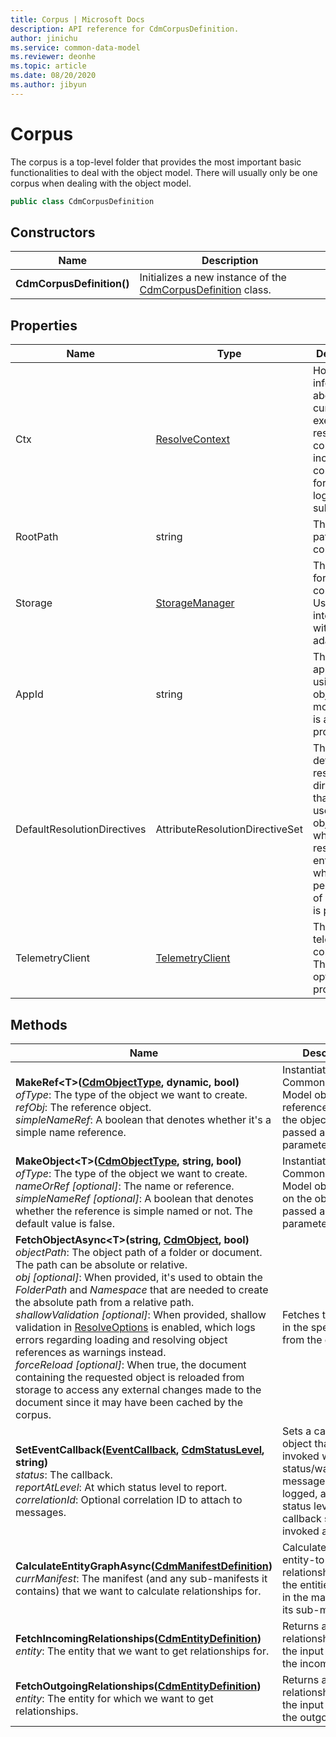 ```yaml
---
title: Corpus | Microsoft Docs
description: API reference for CdmCorpusDefinition.
author: jinichu
ms.service: common-data-model
ms.reviewer: deonhe 
ms.topic: article
ms.date: 08/20/2020
ms.author: jibyun
---
```


# Corpus

The corpus is a top-level folder that provides the most important basic functionalities to deal with the object model. There will usually only be one corpus when dealing with the object model.

```csharp
public class CdmCorpusDefinition
```

## Constructors
|Name|Description|
|---|---|
|**CdmCorpusDefinition()**|Initializes a new instance of the [CdmCorpusDefinition](corpus.md) class.|

## Properties
|Name|Type|Description|
|---|---|---|
|Ctx|[ResolveContext](../Utilities/resolvecontext.md)|Holds information about current executing resolution context, including configuration for the logging subsystem.
|RootPath|string|The root path of the corpus.|
|Storage|[StorageManager](../storage/storagemanager.md)|The storage for the corpus. Used for interacting with storage adapters.|
|AppId|string|The ID of the application using the object model. This is an optional property.|
|DefaultResolutionDirectives|AttributeResolutionDirectiveSet|The set of default resolution directives that will be used by the object model when it's resolving entities and when no per-call set of directives is provided.|
|TelemetryClient|[TelemetryClient](../utilities/telemetryclient.md)|The client for telemetry collection. This is an optional property.|

## Methods
|Name|Description|Return Type|
|---|---|---|
|**MakeRef\<T>([CdmObjectType](objecttype.md), dynamic, bool)**<br/>*ofType*: The type of the object we want to create. <br/>*refObj*: The reference object. <br/> *simpleNameRef*: A boolean that denotes whether it's a simple name reference.|Instantiates a Common Data Model object reference based on the object type passed as the first parameter.|T, where T extends [CdmObjectReference](cdmobjectreference.md)|
|**MakeObject\<T>([CdmObjectType](objecttype.md), string, bool)**<br/>*ofType*: The type of the object we want to create. <br/>*nameOrRef [optional]*: The name or reference.<br/>*simpleNameRef [optional]*: A boolean that denotes whether the reference is simple named or not. The default value is false.|Instantiates a Common Data Model object based on the object type passed as the first parameter.|T, where T extends [CdmObject](cdmobject.md)|
|**FetchObjectAsync\<T>(string, [CdmObject](cdmobject.md), bool)**<br/>*objectPath*: The object path of a folder or document. The path can be absolute or relative.<br/>*obj [optional]*: When provided, it's used to obtain the *FolderPath* and *Namespace* that are needed to create the absolute path from a relative path.<br/>*shallowValidation [optional]*: When provided, shallow validation in [ResolveOptions](../utilities/resolveoptions.md) is enabled, which logs errors regarding loading and resolving object references as warnings instead.<br/>*forceReload [optional]*: When true, the document containing the requested object is reloaded from storage to access any external changes made to the document since it may have been cached by the corpus.|Fetches the object in the specified path from the corpus.|Task\<T>|
|**SetEventCallback([EventCallback](../utilities/callback.md), [CdmStatusLevel](statuslevel.md), string)**<br/>*status*: The callback. <br/>*reportAtLevel*: At which status level to report.<br/>*correlationId*: Optional correlation ID to attach to messages.|Sets a callback object that gets invoked when status/warning/error messages are logged, and the status level the callback should be invoked at.|void|
|**CalculateEntityGraphAsync([CdmManifestDefinition](manifest.md))**<br/>*currManifest*: The manifest (and any sub-manifests it contains) that we want to calculate relationships for.|Calculates the entity-to-entity relationships for all the entities present in the manifest and its sub-manifests.|Task|
|**FetchIncomingRelationships([CdmEntityDefinition](entity.md))**<br/>*entity*: The entity that we want to get relationships for.|Returns a list of relationships where the input entity is the incoming entity.|List\<[CdmE2ERelationship](e2erelationship.md)>|
|**FetchOutgoingRelationships([CdmEntityDefinition](entity.md))**<br/>*entity*: The entity for which we want to get relationships.|Returns a list of relationships where the input entity is the outgoing entity.|List\<[CdmE2ERelationship](e2erelationship.md)>|

